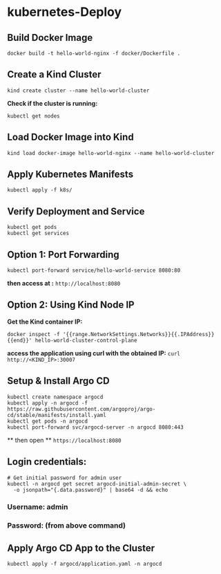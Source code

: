 # kubernetes-Deploy

## Build Docker Image
```
docker build -t hello-world-nginx -f docker/Dockerfile .
```

## Create a Kind Cluster
```
kind create cluster --name hello-world-cluster
```
**Check if the cluster is running:**

```
kubectl get nodes
```

## Load Docker Image into Kind
```
kind load docker-image hello-world-nginx --name hello-world-cluster
```
## Apply Kubernetes Manifests
```
kubectl apply -f k8s/
```

## Verify Deployment and Service

```
kubectl get pods
kubectl get services
```

## Option 1: Port Forwarding
```
kubectl port-forward service/hello-world-service 8080:80
```
**then access at :**
`http://localhost:8080`

## Option 2: Using Kind Node IP
**Get the Kind container IP:**
```
docker inspect -f '{{range.NetworkSettings.Networks}}{{.IPAddress}}{{end}}' hello-world-cluster-control-plane
```
**access the application using curl with the obtained IP:**
`curl http://<KIND_IP>:30007
`

## Setup & Install Argo CD

```
kubectl create namespace argocd
kubectl apply -n argocd -f https://raw.githubusercontent.com/argoproj/argo-cd/stable/manifests/install.yaml
kubectl get pods -n argocd
kubectl port-forward svc/argocd-server -n argocd 8080:443
```
** then open ** `https://localhost:8080`

## Login credentials:
```
# Get initial password for admin user
kubectl -n argocd get secret argocd-initial-admin-secret \
  -o jsonpath="{.data.password}" | base64 -d && echo
```

### Username: admin

### Password: (from above command)

## Apply Argo CD App to the Cluster

```
kubectl apply -f argocd/application.yaml -n argocd
```